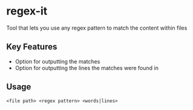 # regex-it
Tool that lets you use any regex pattern to match the content within files

## Key Features
* Option for outputting the matches
* Option for outputting the lines the matches were found in

## Usage
```
<file path> <regex pattern> <words|lines>
```
